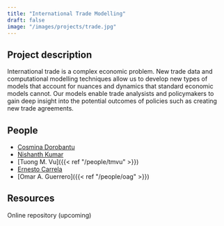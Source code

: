 ```yaml
---
title: "International Trade Modelling"
draft: false
image: "/images/projects/trade.jpg"
---
```




## Project description

International trade is a complex economic problem.
New trade data and computational modelling techniques allow us to develop new types of models that account for nuances and dynamics that standard economic models cannot.
Our models enable trade analysists and policymakers to gain deep insight into the potential outcomes of policies such as creating new trade agreements.



## People

* [Cosmina Dorobantu](https://www.turing.ac.uk/people/researchers/cosmina-dorobantu) 
* [Nishanth Kumar](https://www.turing.ac.uk/people/researchers/nishanth-kumar) 
* [Tuong M. Vu]({{< ref "/people/tmvu" >}}) 
* [Ernesto Carrela](https://www.norceresearch.no/en/persons/ernesto-carrella/29950594) 
* [Omar A. Guerrero]({{< ref "/people/oag" >}}) 



## Resources

Online repository (upcoming)

